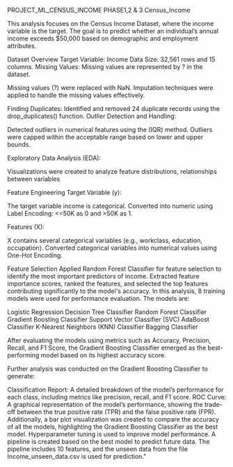PROJECT_ML_CENSUS_INCOME
PHASE1,2 & 3 Census_Income 

This analysis focuses on the Census Income Dataset, where the income variable is the target. The goal is to predict whether an individual’s annual income exceeds $50,000 based on demographic and employment attributes.

Dataset Overview Target Variable: Income Data Size: 32,561 rows and 15 columns. Missing Values: Missing values are represented by ? in the dataset.

Missing values (?) were replaced with NaN. Imputation techniques were applied to handle the missing values effectively.

Finding Duplicates: Identified and removed 24 duplicate records using the drop_duplicates() function. Outlier Detection and Handling:

Detected outliers in numerical features using the (IQR) method. Outliers were capped within the acceptable range based on lower and upper bounds.

Exploratory Data Analysis (EDA):

Visualizations were created to analyze feature distributions, relationships between variables

Feature Engineering Target Variable (y):

The target variable income is categorical. Converted into numeric using Label Encoding: <=50K as 0 and >50K as 1.

Features (X):

X contains several categorical variables (e.g., workclass, education, occupation). Converted categorical variables into numerical values using One-Hot Encoding.

Feature Selection Applied Random Forest Classifier for feature selection to identify the most important predictors of income. Extracted feature importance scores, ranked the features, and selected the top features contributing significantly to the model's accuracy. In this analysis, 8 training models were used for performance evaluation. The models are:

Logistic Regression Decision Tree Classifier Random Forest Classifier Gradient Boosting Classifier Support Vector Classifier (SVC) AdaBoost Classifier K-Nearest Neighbors (KNN) Classifier Bagging Classifier

After evaluating the models using metrics such as Accuracy, Precision, Recall, and F1 Score, the Gradient Boosting Classifier emerged as the best-performing model based on its highest accuracy score.

Further analysis was conducted on the Gradient Boosting Classifier to generate:

Classification Report: A detailed breakdown of the model’s performance for each class, including metrics like precision, recall, and F1 score. ROC Curve: A graphical representation of the model’s performance, showing the trade-off between the true positive rate (TPR) and the false positive rate (FPR). Additionally, a bar plot visualization was created to compare the accuracy of all the models, highlighting the Gradient Boosting Classifier as the best model. Hyperparameter tuning is used to improve model performance. A pipeline is created based on the best model to predict future data. The pipeline includes 10 features, and the unseen data from the file Income_unseen_data.csv is used for prediction."                
